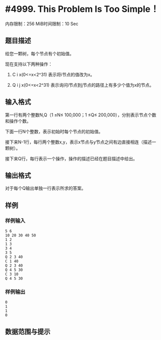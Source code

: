 # #4999. This Problem Is Too Simple！

内存限制：256 MiB时间限制：10 Sec

## 题目描述

给您一颗树，每个节点有个初始值。

现在支持以下两种操作：

1. C i x(0<=x<2^31) 表示将i节点的值改为x。

2. Q i j x(0<=x<2^31) 表示询问i节点到j节点的路径上有多少个值为x的节点。

## 输入格式

第一行有两个整数N,Q（1 &le;N&le; 100,000；1 &le;Q&le; 200,000），分别表示节点个数和操作个数。

下面一行N个整数，表示初始时每个节点的初始值。

接下来N-1行，每行两个整数x,y，表示x节点与y节点之间有边直接相连（描述一颗树）。

接下来Q行，每行表示一个操作，操作的描述已经在题目描述中给出。

## 输出格式

对于每个Q输出单独一行表示所求的答案。

## 样例

### 样例输入

    
    5 6
    10 20 30 40 50
    1 2
    1 3
    3 4
    3 5
    Q 2 3 40
    C 1 40
    Q 2 3 40
    Q 4 5 30
    C 3 10
    Q 4 5 30
    

### 样例输出

    
    0
    1
    1
    0
    

## 数据范围与提示
